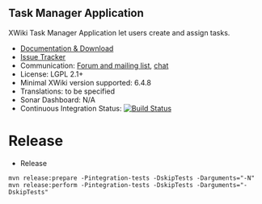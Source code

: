 ## Task Manager Application

XWiki Task Manager Application let users create and assign tasks.

* [Documentation & Download](https://extensions.xwiki.org/xwiki/bin/view/Extension/Task%20Manager%20Application)
* [Issue Tracker](https://jira.xwiki.org/projects/TASKMAN/)
* Communication: [Forum and mailing list](http://dev.xwiki.org/xwiki/bin/view/Community/MailingLists>), [chat](http://dev.xwiki.org/xwiki/bin/view/Community/IRC)
* License: LGPL 2.1+
* Minimal XWiki version supported: 6.4.8
* Translations: to be specified
* Sonar Dashboard: N/A
* Continuous Integration Status: [![Build Status](http://ci.xwiki.org/job/XWiki%20Contrib/job/application-task/job/master/badge/icon)](http://ci.xwiki.org/job/XWiki%20Contrib/job/application-task/job/master/)

# Release

* Release

```
mvn release:prepare -Pintegration-tests -DskipTests -Darguments="-N"
mvn release:perform -Pintegration-tests -DskipTests -Darguments="-DskipTests"
```